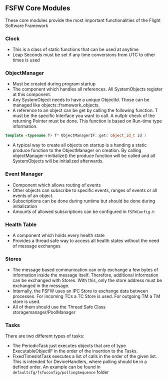 ## FSFW Core Modules

These core modules provide the most important functionalities of the 
Flight Software Framework

### Clock

 * This is a class of static functions that can be used at anytime
 * Leap Seconds must be set if any time conversions from UTC to other times is used

### ObjectManager

* Must be created during program startup
* The component which handles all references. All SystemObjects register at this component. 
* Any SystemObject needs to have a unique ObjectId. Those can be managed like objects::framework_objects.
* A reference to an object can be get by calling the following function. T must be the specific Interface you want to call.
A nullptr check of the returning Pointer must be done. This function is based on Run-time type information. 

```cpp
template <typename T> T* ObjectManagerIF::get( object_id_t id )
```
* A typical way to create all objects on startup is a handing a static produce function to the
  ObjectManager on creation. By calling objectManager->initialize() the produce function will be
  called and all SystemObjects will be initialized afterwards.

### Event Manager

* Component which allows routing of events
* Other objects can subscribe to specific events, ranges of events or all events of an object.
* Subscriptions can be done during runtime but should be done during initialization
* Amounts of allowed subscriptions can be configured in `FSFWConfig.h`

### Health Table

* A component which holds every health state 
* Provides a thread safe way to access all health states without the need of message exchanges

### Stores

* The message based communication can only exchange a few bytes of information inside the message
  itself. Therefore, additional information can  be exchanged with Stores. With this, only the
  store address must be exchanged in the message.
* Internally, the FSFW uses an IPC Store to exchange data between processes. For incoming TCs a TC
  Store is used. For outgoing TM a TM store is used.
* All of them should use the Thread Safe Class storagemanager/PoolManager

### Tasks

There are two different types of tasks:
 * The PeriodicTask just executes objects that are of type ExecutableObjectIF in the order of the
   insertion to the Tasks.
 * FixedTimeslotTask executes a list of calls in the order of the given list. This is intended for
   DeviceHandlers, where polling should be in a defined order. An example can be found in 
   `defaultcfg/fsfwconfig/pollingSequence` folder

